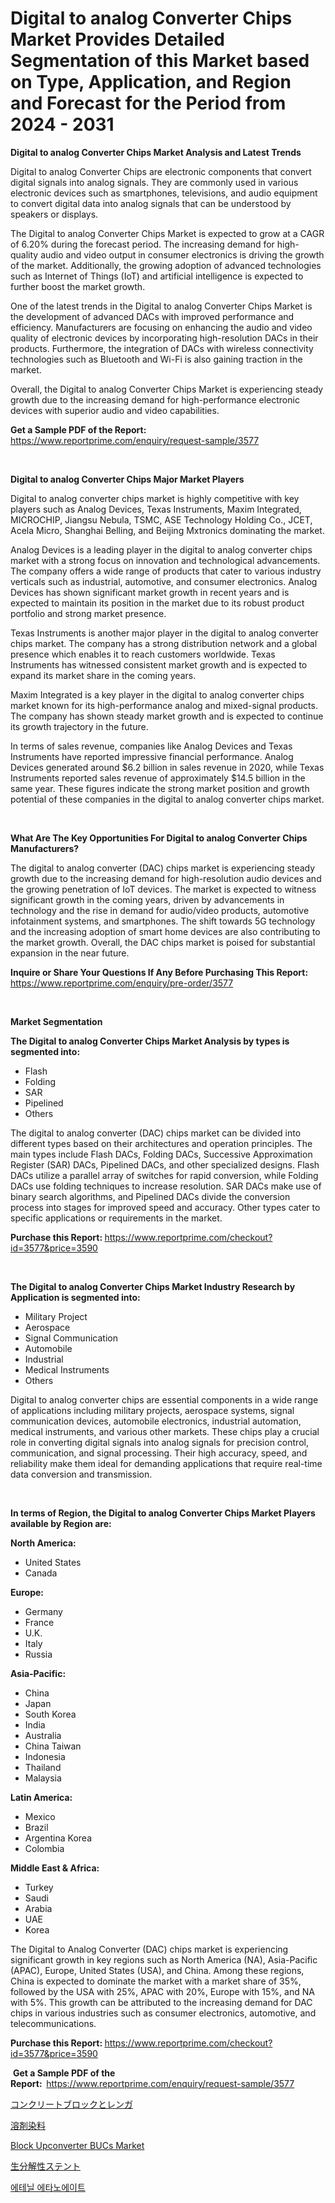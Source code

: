 <p><h1>Digital to analog Converter Chips Market Provides Detailed Segmentation of this Market based on Type, Application, and Region and Forecast for the Period from 2024 - 2031</h1></p><p><strong>Digital to analog Converter Chips Market Analysis and Latest Trends</strong></p>
<p><p>Digital to analog Converter Chips are electronic components that convert digital signals into analog signals. They are commonly used in various electronic devices such as smartphones, televisions, and audio equipment to convert digital data into analog signals that can be understood by speakers or displays.</p><p>The Digital to analog Converter Chips Market is expected to grow at a CAGR of 6.20% during the forecast period. The increasing demand for high-quality audio and video output in consumer electronics is driving the growth of the market. Additionally, the growing adoption of advanced technologies such as Internet of Things (IoT) and artificial intelligence is expected to further boost the market growth.</p><p>One of the latest trends in the Digital to analog Converter Chips Market is the development of advanced DACs with improved performance and efficiency. Manufacturers are focusing on enhancing the audio and video quality of electronic devices by incorporating high-resolution DACs in their products. Furthermore, the integration of DACs with wireless connectivity technologies such as Bluetooth and Wi-Fi is also gaining traction in the market.</p><p>Overall, the Digital to analog Converter Chips Market is experiencing steady growth due to the increasing demand for high-performance electronic devices with superior audio and video capabilities.</p></p>
<p><strong>Get a Sample PDF of the Report:&nbsp;</strong> <a href="https://www.reportprime.com/enquiry/request-sample/3577">https://www.reportprime.com/enquiry/request-sample/3577</a></p>
<p>&nbsp;</p>
<p><strong>Digital to analog Converter Chips Major Market Players</strong></p>
<p><p>Digital to analog converter chips market is highly competitive with key players such as Analog Devices, Texas Instruments, Maxim Integrated, MICROCHIP, Jiangsu Nebula, TSMC, ASE Technology Holding Co., JCET, Acela Micro, Shanghai Belling, and Beijing Mxtronics dominating the market. </p><p>Analog Devices is a leading player in the digital to analog converter chips market with a strong focus on innovation and technological advancements. The company offers a wide range of products that cater to various industry verticals such as industrial, automotive, and consumer electronics. Analog Devices has shown significant market growth in recent years and is expected to maintain its position in the market due to its robust product portfolio and strong market presence.</p><p>Texas Instruments is another major player in the digital to analog converter chips market. The company has a strong distribution network and a global presence which enables it to reach customers worldwide. Texas Instruments has witnessed consistent market growth and is expected to expand its market share in the coming years.</p><p>Maxim Integrated is a key player in the digital to analog converter chips market known for its high-performance analog and mixed-signal products. The company has shown steady market growth and is expected to continue its growth trajectory in the future.</p><p>In terms of sales revenue, companies like Analog Devices and Texas Instruments have reported impressive financial performance. Analog Devices generated around $6.2 billion in sales revenue in 2020, while Texas Instruments reported sales revenue of approximately $14.5 billion in the same year. These figures indicate the strong market position and growth potential of these companies in the digital to analog converter chips market.</p></p>
<p>&nbsp;</p>
<p><strong>What Are The Key Opportunities For Digital to analog Converter Chips Manufacturers?</strong></p>
<p><p>The digital to analog converter (DAC) chips market is experiencing steady growth due to the increasing demand for high-resolution audio devices and the growing penetration of IoT devices. The market is expected to witness significant growth in the coming years, driven by advancements in technology and the rise in demand for audio/video products, automotive infotainment systems, and smartphones. The shift towards 5G technology and the increasing adoption of smart home devices are also contributing to the market growth. Overall, the DAC chips market is poised for substantial expansion in the near future.</p></p>
<p><strong>Inquire or Share Your Questions If Any Before Purchasing This Report:</strong> <a href="https://www.reportprime.com/enquiry/pre-order/3577">https://www.reportprime.com/enquiry/pre-order/3577</a></p>
<p>&nbsp;</p>
<p><strong>Market Segmentation</strong></p>
<p><strong>The Digital to analog Converter Chips Market Analysis by types is segmented into:</strong></p>
<p><ul><li>Flash</li><li>Folding</li><li>SAR</li><li>Pipelined</li><li>Others</li></ul></p>
<p><p>The digital to analog converter (DAC) chips market can be divided into different types based on their architectures and operation principles. The main types include Flash DACs, Folding DACs, Successive Approximation Register (SAR) DACs, Pipelined DACs, and other specialized designs. Flash DACs utilize a parallel array of switches for rapid conversion, while Folding DACs use folding techniques to increase resolution. SAR DACs make use of binary search algorithms, and Pipelined DACs divide the conversion process into stages for improved speed and accuracy. Other types cater to specific applications or requirements in the market.</p></p>
<p><strong>Purchase this Report:&nbsp;</strong><a href="https://www.reportprime.com/checkout?id=3577&price=3590">https://www.reportprime.com/checkout?id=3577&price=3590</a></p>
<p>&nbsp;</p>
<p><strong>The Digital to analog Converter Chips Market Industry Research by Application is segmented into:</strong></p>
<p><ul><li>Military Project</li><li>Aerospace</li><li>Signal Communication</li><li>Automobile</li><li>Industrial</li><li>Medical Instruments</li><li>Others</li></ul></p>
<p><p>Digital to analog converter chips are essential components in a wide range of applications including military projects, aerospace systems, signal communication devices, automobile electronics, industrial automation, medical instruments, and various other markets. These chips play a crucial role in converting digital signals into analog signals for precision control, communication, and signal processing. Their high accuracy, speed, and reliability make them ideal for demanding applications that require real-time data conversion and transmission.</p></p>
<p>&nbsp;</p>
<p><strong>In terms of Region, the Digital to analog Converter Chips Market Players available by Region are:</strong></p>
<p>
    <p> <strong> North America: </strong>
        <ul>
            <li>United States</li>
            <li>Canada</li>
        </ul>
        </p> 
    <p> <strong> Europe: </strong>
        <ul>
            <li>Germany</li>
            <li>France</li>
            <li>U.K.</li>
            <li>Italy</li>
            <li>Russia</li>
        </ul>
        </p> 
    <p> <strong> Asia-Pacific: </strong>
        <ul>
            <li>China</li>
            <li>Japan</li>
            <li>South Korea</li>
            <li>India</li>
            <li>Australia</li>
            <li>China Taiwan</li>
            <li>Indonesia</li>
            <li>Thailand</li>
            <li>Malaysia</li>
        </ul>
        </p> 
    <p> <strong> Latin America: </strong>
        <ul>
            <li>Mexico</li>
            <li>Brazil</li>
            <li>Argentina Korea</li>
            <li>Colombia</li>
        </ul>
        </p> 
    <p> <strong> Middle East & Africa: </strong>
        <ul>
            <li>Turkey</li>
            <li>Saudi</li>
            <li>Arabia</li>
            <li>UAE</li>
            <li>Korea</li>
        </ul>
    </p>
    </p>
<p><p>The Digital to Analog Converter (DAC) chips market is experiencing significant growth in key regions such as North America (NA), Asia-Pacific (APAC), Europe, United States (USA), and China. Among these regions, China is expected to dominate the market with a market share of 35%, followed by the USA with 25%, APAC with 20%, Europe with 15%, and NA with 5%. This growth can be attributed to the increasing demand for DAC chips in various industries such as consumer electronics, automotive, and telecommunications.</p></p>
<p><strong>Purchase this Report: </strong><a href="https://www.reportprime.com/checkout?id=3577&price=3590">https://www.reportprime.com/checkout?id=3577&price=3590</a></p>
<p>&nbsp;<strong>Get a Sample PDF of the Report:&nbsp;&nbsp;</strong><a href="https://www.reportprime.com/enquiry/request-sample/3577">https://www.reportprime.com/enquiry/request-sample/3577</a></p>
<p><strong></strong></p>
<p><p><a href="https://medium.com/@vedakuvlis2023/%E3%82%B3%E3%83%B3%E3%82%AF%E3%83%AA%E3%83%BC%E3%83%88%E3%83%96%E3%83%AD%E3%83%83%E3%82%AF%E3%81%A8%E3%83%AC%E3%83%B3%E3%82%AC%E5%B8%82%E5%A0%B4%E3%81%AF-%E5%B8%82%E5%A0%B4%E3%82%B7%E3%82%A7%E3%82%A2-%E3%82%B5%E3%82%A4%E3%82%BA-%E3%81%8A%E3%82%88%E3%81%B32031%E5%B9%B4%E3%81%BE%E3%81%A7%E3%81%AE%E4%BA%88%E6%B8%AC%E3%81%AB%E7%84%A6%E7%82%B9%E3%82%92%E5%BD%93%E3%81%A6%E3%81%A6%E3%81%84%E3%81%BE%E3%81%99-e322f2a4b43e">コンクリートブロックとレンガ</a></p><p><a href="https://medium.com/@deontestanton2023/%E6%BA%B6%E5%89%A4%E6%9F%93%E6%96%99%E5%B8%82%E5%A0%B4-2031%E5%B9%B4%E3%81%BE%E3%81%A7%E3%81%AE%E5%8B%95%E5%90%91-%E4%BA%88%E6%B8%AC-%E7%AB%B6%E4%BA%89%E5%88%86%E6%9E%90-282b3744c73f">溶剤染料</a></p><p><a href="https://github.com/derrinmiltonellis35gcl/Market-Research-Report-List-2/blob/main/block-upconverter-bucs-market.md">Block Upconverter BUCs Market</a></p><p><a href="https://github.com/efcvopdgkdx128/Market-Research-Report-List-1/blob/main/903232014466.md">生分解性ステント</a></p><p><a href="https://github.com/bunxhcci35271755/Market-Research-Report-List-1/blob/main/638164613639.md">에테닐 에타노에이트</a></p></p>